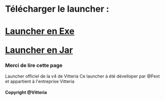 <h1> Télécharger le launcher :<h1>
<a href="https://openclassrooms.com">Launcher en Exe</a>
<p> </p>
<a href="https://openclassrooms.com">Launcher en Jar</a>
<h3> Merci de lire cette page </h3>
Launcher officiel de la v4 de Vitteria
</h2> Ce launcher à été dévelloper par @Fext et appartient à l'entreprise Vitteria </h2>
<h4>Copyright @Vitteria</h4>
